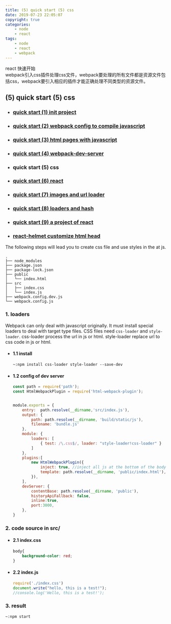 ```yaml
---
title: (5) quick start (5) css
date: 2019-07-23 22:05:07
copyright: true
categories:
    - node
    - react
tags:
    - node
    - react
    - webpack
---
```

react 快速开始    
webpack引入css插件处理css文件，webpack要处理的所有文件都是资源文件包括css，webpack要引入相应的插件才能正确处理不同类型的资源文件。

<!-- more -->

## **(5) quick start (5) css**


+ ### [quick start (1) init project](https://www.jianshu.com/p/b5df2e74aa20)
+ ### [quick start (2) webpack config to compile javascript](https://www.jianshu.com/p/71e4b19c1264)
+ ### [quick start (3) html pages with javascript](https://www.jianshu.com/p/8e2656d51037)
+ ### [quick start (4) webpack-dev-server](https://www.jianshu.com/p/58dd29b62500)
+ ### quick start (5) css
+ ### [quick start (6) react](https://www.jianshu.com/p/9b31cb59ecb5)
+ ### [quick start (7) images and url loader](https://www.jianshu.com/p/30cf1c8bb2b1)
+ ### [quick start (8) loaders and hash](https://www.jianshu.com/p/64fe50f2d3ad)
+ ### [quick start (9) a project of react](https://www.jianshu.com/p/395b299fa8f0)
+ ### [react-helmet customize html head](https://www.jianshu.com/p/97ced0c8f891)

The following steps will lead you to create css file and use styles in the at js.

```
.
├── node_modules
├── package.json
├── package-lock.json
├── public
│   └── index.html
├── src
│   ├── index.css
│   └── index.js
├── webpack.config.dev.js
└── webpack.config.js
```
### **1. loaders**
Webpack can only deal with javascript originally. It must install special loaders to deal with target type files. CSS files need `css-loader` and `style-loader`.
css-loader process the url in js or html.
style-loader replace url to css code in js or html.
+ #### 1.1 install
  
    `~:npm install css-loader style-loader --save-dev`

+ #### 1.2 config of dev server
  
    ```js
    const path = require('path');
    const HtmlWebpackPlugin = require('html-webpack-plugin');


    module.exports = {
        entry:  path.resolve(__dirname,'src/index.js'),
        output: {
            path: path.resolve(__dirname, 'build/static/js'),
            filename: 'bundle.js'
        },
        module: {
            loaders: [
                { test: /\.css$/, loader: "style-loader!css-loader" }
            ]
        },
        plugins:[
            new HtmlWebpackPlugin({
                inject: true, //inject all js at the bottom of the body
                template: path.resolve(__dirname, 'public/index.html'), //source file
            }),
        ],
        devServer: {
            contentBase: path.resolve(__dirname, 'public'),
            historyApiFallback: false,
            inline:true,
            port:3000,
        },
    }
    ```

### **2. code source in src/**

+ #### 2.1 index.css
  
    ```css
    body{
        background-color: red;
    }
    ```

+ #### 2.2 index.js
  
    ```js
    require('./index.css')
    document.write("hello, this is a test!");
    //console.log('Hello, this is a test!');
    ```

### **3. result**

`~:npm start`
